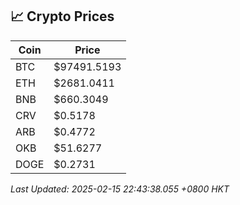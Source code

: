 ## 📈 Crypto Prices

| Coin | Price |
| ---- | ----- |
| BTC | $97491.5193 |
| ETH | $2681.0411 |
| BNB | $660.3049 |
| CRV | $0.5178 |
| ARB | $0.4772 |
| OKB | $51.6277 |
| DOGE | $0.2731 |

_Last Updated: 2025-02-15 22:43:38.055 +0800 HKT_